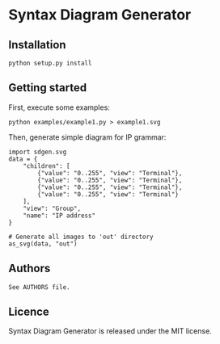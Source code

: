 Syntax Diagram Generator
========================

Installation
------------

    python setup.py install

Getting started
---------------

First, execute some examples:

    python examples/example1.py > example1.svg

Then, generate simple diagram for IP grammar:

    import sdgen.svg
    data = {
        "children": [
            {"value": "0..255", "view": "Terminal"},
            {"value": "0..255", "view": "Terminal"},
            {"value": "0..255", "view": "Terminal"},
            {"value": "0..255", "view": "Terminal"}
        ],
        "view": "Group",
        "name": "IP address"
    }

    # Generate all images to 'out' directory
    as_svg(data, "out")

Authors
-------

    See AUTHORS file.

Licence
-------

Syntax Diagram Generator is released under the MIT license.
